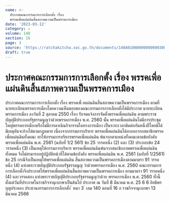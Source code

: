 ```yaml
---
name: >-
  ประกาศคณะกรรมการการเลือกตั้ง เรื่อง
  พรรคเพี่อแผ่นดินสิ้นสภาพความเป็นพรรคการเมือง
date: '2023-03-12'
category: ก
volume: 140
section: 16
page: 3
source: 'https://ratchakitcha.soc.go.th/documents/140A016N0000000000300.pdf'
draft: true
---
```


# ประกาศคณะกรรมการการเลือกตั้ง เรื่อง พรรคเพี่อแผ่นดินสิ้นสภาพความเป็นพรรคการเมือง

ประกาศคณะกรรมการการเลือกตั้ง เรื่อง พรรคเพื่ อแผ่นดินสิ้นสภาพความเป็นพรรคการเมือง ตามที่นายทะเบียนพรรคการเมืองโดยความเห็นชอบของคณะกรรมการการเลือกตั้งได้มีประกาศ นายทะเบียนพรรคการเมือง ลงวันที่ 2 ตุลาคม 2550 เรื่อง รับจดแจ้งการจัดตั้งพรรคเพื่อแผ่นดิน ตามพระราชบัญญัติประกอบรัฐธรรมนูญว่าด้วยพรรคการเมือง พ.ศ. 2560 นั้น พรรคเพื่อแผ่นดินไม่มีการประชุมใหญ่พรรคการเมืองหรือไม่มีการดาเนินกิจกรรมใดทางการเมือง เป็นระยะเวลาติดต่อกันหนึ่งปีโดยมิได้มีเหตุอันจะอ้างได้ตามกฎหมาย เนื่องจากกรรมการบริหาร พรรคเพื่อแผ่นดินได้ลาออกจากสมาชิกพรรคเพื่อแผ่นดินทั้งคณะ ทาให้กรรมการบริหารพรรคเพื่อแผ่นดิน พ้นจากตาแหน่งทั้งคณะตามข้อบังคับพรรคเพื่อแผ่นดิน พ.ศ. 2561 (ฉบับที่ 1/2 561) ข้อ 25 วรรคหนี่ง (2) และ (3) ประกอบข้อ 24 วรรคหนึ่ง (3) เป็นเหตุให้กรรมการบริหาร พรรคเพื่อแผ่นดินพ้นจากสมาชิกภาพพรรคเพื่อแผ่นดินทั้งหมด จึงไม่สามารถอยู่ปฏิบัติหน้าที่ได้ตามข้อบังคับ พรรคเพื่อแผ่นดิน พ.ศ. 2561 (ฉบับที่ 1/2561) ข้อ 25 กรณีจึงเป็นเหตุให้พรรคเพื่อแผ่นดิน สิ้นสภาพความเป็นพรรคการเมืองตามมาตรา 91 วรรคหนึ่ง (4) แห่งพระราชบัญญัติประกอบรัฐธรรมนูญ ว่าด้วยพรรคการเมือง พ.ศ. 2560 คณะกรรมการการเลือกตั้งจึงประกาศให้พรรคเพื่อแผ่นดินสิ้นสภาพความเป็นพรรคการเมือง ตามมาตรา 91 วรรคหนึ่ง (4) และวรรคสอง แห่งพระราชบัญญัติประกอบรัฐธรรมนูญว่าด้วย พรรคการเมือง พ.ศ. 2560 ทั้งนี้ ตั้งแต่วันที่ประกาศในราชกิจจานุเบกษาเป็นต้นไป ประกาศ ณ วันที่ 8 มีนาคม พ.ศ. 25 6 6 อิทธิพร บุญประคอง ประธานกรรมการการเลือกตั้ง ้ หนา 3 ่ เลม 140 ตอนที่ 16 ก ราชกิจจานุเบกษา 13 มีนาคม 2566
